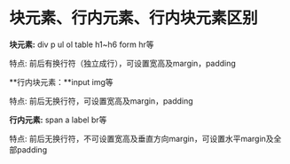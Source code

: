 # 块元素、行内元素、行内块元素区别

**块元素:** div p ul ol table h1~h6 form hr等

特点: 前后有换行符（独立成行），可设置宽高及margin，padding



**行内块元素：**input img等

特点: 前后无换行符，可设置宽高及margin，padding



**行内元素:** span a label br等

特点: 前后无换行符，不可设置宽高及垂直方向margin，可设置水平margin及全部padding